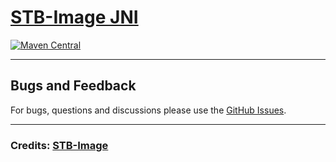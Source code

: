 # [STB-Image JNI](https://github.com/generaloss/freetype-jni)

[![Maven Central](https://img.shields.io/maven-central/v/io.github.generaloss/stb-image-jni.svg)](https://mvnrepository.com/artifact/io.github.generaloss/stb-image-jni)

---

## Bugs and Feedback
For bugs, questions and discussions please use the [GitHub Issues](https://github.com/generaloss/stb-image-jni/issues).

---

### Credits: [STB-Image](https://github.com/nothings/stb.git)